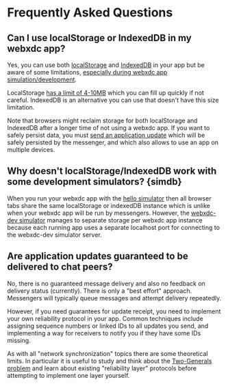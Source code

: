 # Frequently Asked Questions 

## Can I use localStorage or IndexedDB in my webxdc app? 

Yes, you can use both [localStorage](https://developer.mozilla.org/en-US/docs/Web/API/Window/localStorage)
and [IndexedDB](https://developer.mozilla.org/en-US/docs/Web/API/IndexedDB_API) in your app
but be aware of some limitations, [especially during webxdc app simulation/development](#simdb). 

LocalStorage [has a limit of 4-10MB](https://stackoverflow.com/questions/2989284/what-is-the-max-size-of-localstorage-values/) which you can fill up quickly if not careful. 
IndexedDB is an alternative you can use that doesn't have this size limitation. 

Note that browsers might reclaim storage for both localStorage and IndexedDB
after a longer time of not using a webxdc app. 
If you want to safely persist data, 
you must [send an application update](https://docs.webxdc.org/spec.html#sendupdate)
which will be safely persisted by the messenger,
and which also allows to use an app on multiple devices. 

## Why doesn't localStorage/IndexedDB work with some development simulators? {simdb}

When you run your webxdc app with the [hello simulator](https://github.com/webxdc/hello)
then all browser tabs share the same localStorage or indexedDB instance
which is unlike when your webxdc app will be run by messengers. 
However, the [webxdc-dev simulator](https://github.com/webxdc/webxdc-dev) 
manages to separate storage per webxdc app instance
because each running app uses a separate localhost port for connecting
to the webxdc-dev simulator server. 

## Are application updates guaranteed to be delivered to chat peers? 

No, there is no guaranteed message delivery and also 
no feedback on delivery status (currently). 
There is only a "best effort" approach. 
Messengers will typically queue messages and attempt delivery repeatedly. 

However, if you need guarantees for update receipt, 
you need to implement your own reliability protocol in your app. 
Common techniques include assigning sequence numbers or linked IDs to all updates you send,
and implementing a way for receivers to notify you if they have some IDs missing. 

As with all "network synchronization" topics there are some theoretical limits. 
In particular it is useful to study and think about 
the [Two-Generals problem](https://en.wikipedia.org/wiki/Two_Generals'_Problem) 
and learn about existing "reliability layer" protocols 
before attempting to implement one layer yourself. 
 
